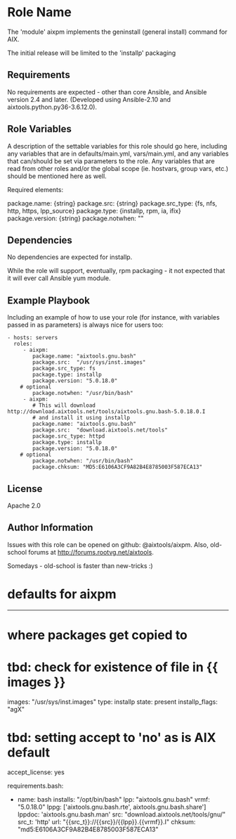 Role Name
=========

The 'module' aixpm implements the geninstall (general install) command for AIX.

The initial release will be limited to the 'installp' packaging

Requirements
------------

No requirements are expected - other than core Ansible, and Ansible version 2.4 and later.
(Developed using Ansible-2.10 and aixtools.python.py36-3.6.12.0).

Role Variables
--------------

A description of the settable variables for this role should go here, including any variables that are in defaults/main.yml, vars/main.yml, and any variables that can/should be set via parameters to the role. Any variables that are read from other roles and/or the global scope (ie. hostvars, group vars, etc.) should be mentioned here as well.

Required elements:

package.name: {string}
package.src: {string}
package.src_type: {fs, nfs, http, https, lpp_source}
package.type: {installp, rpm, ia, ifix}
package.version: {string}
package.notwhen: ""


Dependencies
------------

No dependencies are expected for installp.

While the role will support, eventually, rpm packaging - it not expected that it will ever call Ansible yum module.

Example Playbook
----------------

Including an example of how to use your role (for instance, with variables passed in as parameters) is always nice for users too:

    - hosts: servers
      roles:
         - aixpm:
            package.name: "aixtools.gnu.bash"
            package.src:  "/usr/sys/inst.images"
            package.src_type: fs
            package.type: installp
            package.version: "5.0.18.0"
	    # optional
            package.notwhen: "/usr/bin/bash"
         - aixpm:
            # This will download http://download.aixtools.net/tools/aixtools.gnu.bash-5.0.18.0.I
            # and install it using installp
            package.name: "aixtools.gnu.bash"
            package.src:  "download.aixtools.net/tools"
            package.src_type: httpd
            package.type: installp
            package.version: "5.0.18.0"
	    # optional
            package.notwhen: "/usr/bin/bash"
            package.chksum: "MD5:E6106A3CF9A82B4E8785003F587ECA13"


License
-------

Apache 2.0

Author Information
------------------

Issues with this role can be opened on github: @aixtools/aixpm.
Also, old-school forums at http://forums.rootvg.net/aixtools.

Somedays - old-school is faster than new-tricks :)

# defaults for aixpm
---
# where packages get copied to
# tbd: check for existence of file in {{ images }}
images: "/usr/sys/inst.images"
type:   installp
state:  present
installp_flags: "agX"
# tbd: setting accept to 'no' as is AIX default
accept_license: yes

requirements.bash:
  - name: bash
    installs: "/opt/bin/bash"
    lpp:    "aixtools.gnu.bash"
    vrmf: "5.0.18.0"
    lppg: ['aixtools.gnu.bash.rte', aixtools.gnu.bash.share']
    lppdoc: 'aixtools.gnu.bash.man'
    src: "download.aixtools.net/tools/gnu/"
    src_t: 'http'
    url: "{{src_t}}://{{src}}/{{lpp}}.{{vrmf}}.I"
    chksum: "md5:E6106A3CF9A82B4E8785003F587ECA13"


